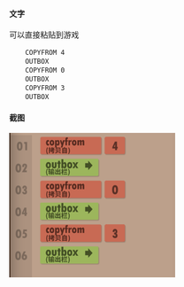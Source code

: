 #### 文字

可以直接粘贴到游戏

```
    COPYFROM 4
    OUTBOX  
    COPYFROM 0
    OUTBOX  
    COPYFROM 3
    OUTBOX  
```

#### 截图

![](1.png)